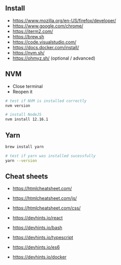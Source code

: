## Install

* https://www.mozilla.org/en-US/firefox/developer/
* https://www.google.com/chrome/
* https://iterm2.com/
* https://brew.sh
* https://code.visualstudio.com/
* https://docs.docker.com/install/
* https://nvm.sh/
* https://ohmyz.sh/ (optional / advanced)

## NVM

* Close terminal
* Reopen it

```bash
# test if NVM is installed correctly
nvm version

# install NodeJS
nvm install 12.16.1
```

## Yarn

```bash
brew install yarn

# test if yarn was installed sucessfully
yarn --version
```

## Cheat sheets

* https://htmlcheatsheet.com/
* https://htmlcheatsheet.com/js/
* https://htmlcheatsheet.com/css/

* https://devhints.io/react
* https://devhints.io/bash
* https://devhints.io/typescript
* https://devhints.io/es6
* https://devhints.io/docker